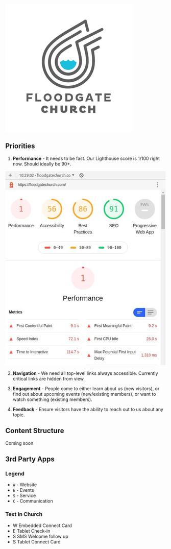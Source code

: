 ![Floodgate logo](logo.png)

## Priorities

1. **Performance** - It needs to be fast.  Our Lighthouse score is 1/100 right now.  Should ideally be 90+.

![Lighthouse Score](lighthouse-score.jpg)

2. **Navigation** - We need all top-level links always accessible.  Currently critical links are hidden from view.

3. **Engagement** - People come to either learn about us (new visitors), or find out about upcoming events (new/existing members), or want to watch something (existing members).

4. **Feedback** - Ensure visitors have the ability to reach out to us about any topic.

## Content Structure

Coming soon

## 3rd Party Apps

### Legend

* `W` - Website
* `E` - Events
* `S` - Service
* `C` - Communication

### Text In Church

* W Embedded Connect Card
* E Tablet Check-in
* S SMS Welcome follow up
* S Tablet Connect Card
